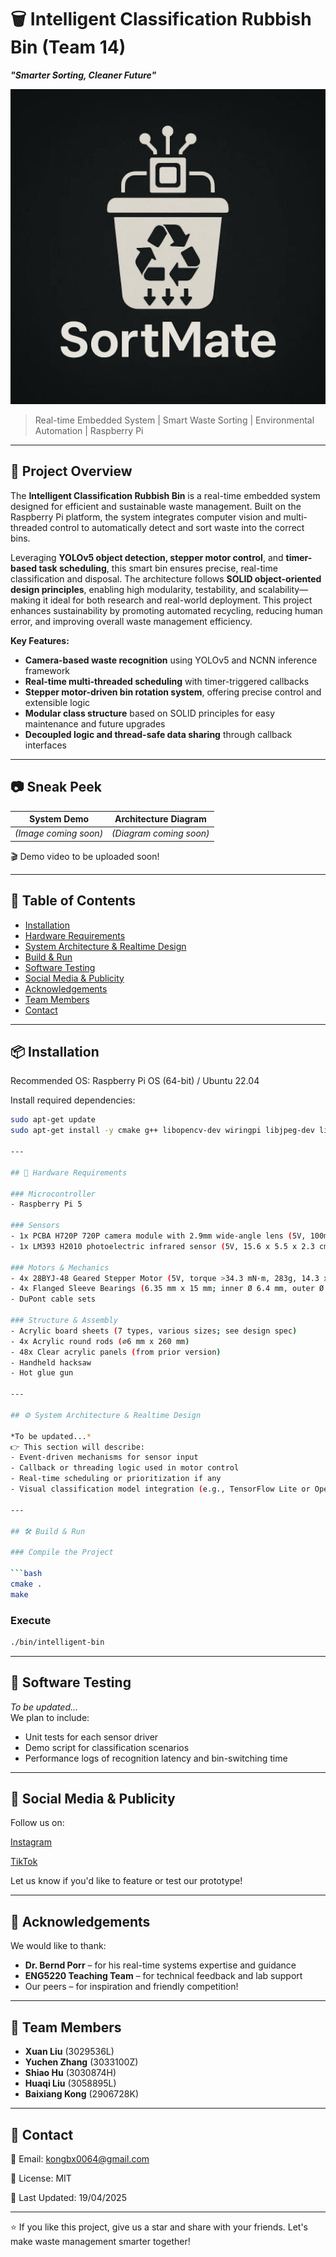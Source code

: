# 🗑️ Intelligent Classification Rubbish Bin (Team 14) 
**_"Smarter Sorting, Cleaner Future"_**

![LOGO](./LOGO.jpg)

> Real-time Embedded System | Smart Waste Sorting | Environmental Automation | Raspberry Pi

---

## 📌 Project Overview

The **Intelligent Classification Rubbish Bin** is a real-time embedded system designed for efficient and sustainable waste management. Built on the Raspberry Pi platform, the system integrates computer vision and multi-threaded control to automatically detect and sort waste into the correct bins.

Leveraging **YOLOv5 object detection, stepper motor control**, and **timer-based task scheduling**, this smart bin ensures precise, real-time classification and disposal. The architecture follows **SOLID object-oriented design principles**, enabling high modularity, testability, and scalability—making it ideal for both research and real-world deployment.
This project enhances sustainability by promoting automated recycling, reducing human error, and improving overall waste management efficiency.

**Key Features:**
- **Camera-based waste recognition** using YOLOv5 and NCNN inference framework
- **Real-time multi-threaded scheduling** with timer-triggered callbacks
- **Stepper motor-driven bin rotation system**, offering precise control and extensible logic
- **Modular class structure** based on SOLID principles for easy maintenance and future upgrades
- **Decoupled logic and thread-safe data sharing** through callback interfaces

---

## 📷 Sneak Peek

| System Demo | Architecture Diagram |
|-------------|-----------------------|
| *(Image coming soon)* | *(Diagram coming soon)* |

🎬 Demo video to be uploaded soon!

---

## 🧩 Table of Contents

- [Installation](#installation)
- [Hardware Requirements](#hardware-requirements)
- [System Architecture & Realtime Design](#system-architecture--realtime-design)
- [Build & Run](#build--run)
- [Software Testing](#software-testing)
- [Social Media & Publicity](#social-media--publicity)
- [Acknowledgements](#acknowledgements)
- [Team Members](#team-members)
- [Contact](#contact)


---

## 📦 Installation

Recommended OS: Raspberry Pi OS (64-bit) / Ubuntu 22.04

Install required dependencies:

```bash
sudo apt-get update
sudo apt-get install -y cmake g++ libopencv-dev wiringpi libjpeg-dev libpng-dev

---

## 🔧 Hardware Requirements

### Microcontroller
- Raspberry Pi 5

### Sensors
- 1x PCBA H720P 720P camera module with 2.9mm wide-angle lens (5V, 100mA, 1W, 38dB SNR)
- 1x LM393 H2010 photoelectric infrared sensor (5V, 15.6 x 5.5 x 2.3 cm; 20g)

### Motors & Mechanics
- 4x 28BYJ-48 Geared Stepper Motor (5V, torque >34.3 mN·m, 283g, 14.3 x 8.5 x 3.5 cm)
- 4x Flanged Sleeve Bearings (6.35 mm x 15 mm; inner Ø 6.4 mm, outer Ø 9.3 mm)
- DuPont cable sets

### Structure & Assembly
- Acrylic board sheets (7 types, various sizes; see design spec)
- 4x Acrylic round rods (⌀6 mm x 260 mm)
- 48x Clear acrylic panels (from prior version)
- Handheld hacksaw
- Hot glue gun

---

## ⚙️ System Architecture & Realtime Design

*To be updated...*  
👉 This section will describe:
- Event-driven mechanisms for sensor input
- Callback or threading logic used in motor control
- Real-time scheduling or prioritization if any
- Visual classification model integration (e.g., TensorFlow Lite or OpenCV)

---

## 🛠️ Build & Run

### Compile the Project

```bash
cmake .
make
```

### Execute

```bash
./bin/intelligent-bin
```

---

## 🧪 Software Testing

*To be updated...*  
We plan to include:
- Unit tests for each sensor driver
- Demo script for classification scenarios
- Performance logs of recognition latency and bin-switching time

---

## 📣 Social Media & Publicity

Follow us on:

[Instagram](https://www.instagram.com/sortmateteam14?igsh=MXgzd2pqbmxndG1vdA==)

[TikTok](https://www.tiktok.com/@sortmateteam14?_t=ZN-8vYeORF6HlG&_r=1)


Let us know if you'd like to feature or test our prototype!

---

## 🙏 Acknowledgements

We would like to thank:
- **Dr. Bernd Porr** – for his real-time systems expertise and guidance  
- **ENG5220 Teaching Team** – for technical feedback and lab support  
- Our peers – for inspiration and friendly competition!

---

## 👥 Team Members

- **Xuan Liu** (3029536L)
- **Yuchen Zhang** (3033100Z)
- **Shiao Hu** (3030874H)
- **Huaqi Liu** (3058895L)
- **Baixiang Kong** (2906728K)

---

## 📮 Contact

📧 Email: kongbx0064@gmail.com

📁 License: MIT

📅 Last Updated: 19/04/2025

---

⭐ If you like this project, give us a star and share with your friends. Let's make waste management smarter together!
